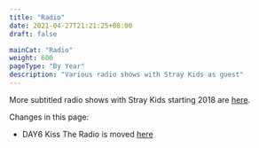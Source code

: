 ```yaml
---
title: "Radio"
date: 2021-04-27T21:21:25+08:00
draft: false

mainCat: "Radio"
weight: 600
pageType: "By Year"
description: "Various radio shows with Stray Kids as guest"
---
```

More subtitled radio shows with Stray Kids starting 2018 are [here](http://strayksubs.com/videos/radio/).

Changes in this page:
- DAY6 Kiss The Radio is moved [here](/shows/dekira/)
